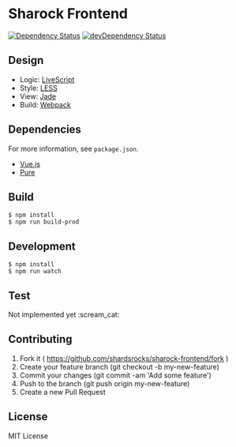# Sharock Frontend
[![Dependency Status](https://david-dm.org/shardsrocks/sharock-frontend.svg)](https://david-dm.org/shardsrocks/sharock-frontend)
[![devDependency Status](https://david-dm.org/shardsrocks/sharock-frontend/dev-status.svg)](https://david-dm.org/shardsrocks/sharock-frontend#info=devDependencies)

## Design

- Logic: [LiveScript](http://livescript.net/)
- Style: [LESS](http://lesscss.org/)
- View: [Jade](http://jade-lang.com/)
- Build: [Webpack](https://webpack.github.io/)

## Dependencies
For more information, see `package.json`.

- [Vue.js](http://jp.vuejs.org/)
- [Pure](http://purecss.io/)

## Build

```
$ npm install
$ npm run build-prod
```

## Development

```
$ npm install
$ npm run watch
```

## Test

Not implemented yet :scream\_cat:

## Contributing

1. Fork it ( https://github.com/shardsrocks/sharock-frontend/fork )
2. Create your feature branch (git checkout -b my-new-feature)
3. Commit your changes (git commit -am 'Add some feature')
4. Push to the branch (git push origin my-new-feature)
5. Create a new Pull Request

## License
MIT License
